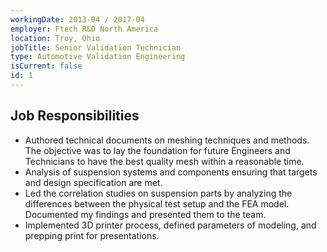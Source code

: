 ```yaml
---
workingDate: 2013-04 / 2017-04
employer: Ftech R&D North America
location: Troy, Ohio
jobTitle: Senior Validation Technician
type: Automotive Validation Engineering
isCurrent: false
id: 1
---
```


## Job Responsibilities

- Authored technical documents on meshing techniques and methods. The objective was to lay the foundation for future Engineers and Technicians to have the best quality mesh within a reasonable time.
- Analysis of suspension systems and components ensuring that targets and design specification are met.
- Led the correlation studies on suspension parts by analyzing the differences between the physical test setup and the FEA model. Documented my findings and presented them to the team.
- Implemented 3D printer process, defined parameters of modeling, and prepping print for presentations.
